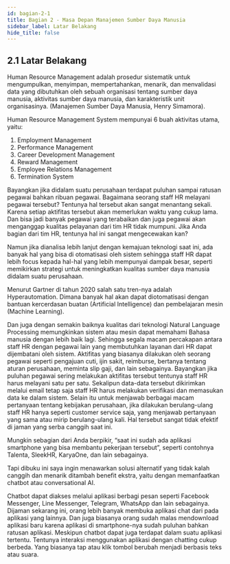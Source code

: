 ```yaml
---
id: bagian-2-1
title: Bagian 2 - Masa Depan Manajemen Sumber Daya Manusia
sidebar_label: Latar Belakang
hide_title: false
---
```

## 2.1 Latar Belakang

Human Resource Management adalah prosedur sistematik untuk mengumpulkan, menyimpan, mempertahankan, menarik, dan menvalidasi data yang dibutuhkan oleh sebuah organisasi tentang sumber daya manusia, aktivitas sumber daya manusia, dan karakteristik unit organisasinya. (Manajemen Sumber Daya Manusia, Henry Simamora).

Human Resource Management System mempunyai 6 buah aktivitas utama, yaitu:

1. Employment Management
2. Performance Management
3. Career Development Management
4. Reward Management
5. Employee Relations Management
6. Termination System

Bayangkan jika didalam suatu perusahaan terdapat puluhan sampai ratusan pegawai bahkan ribuan pegawai. Bagaimana seorang staff HR melayani pegawai tersebut?
Tentunya hal tersebut akan sangat menantang sekali. Karena setiap aktifitas tersebut akan memerlukan waktu yang cukup lama. Dan bisa jadi banyak pegawai yang terabaikan dan juga pegawai akan menganggap kualitas pelayanan dari tim HR tidak mumpuni. Jika Anda bagian dari tim HR, tentunya hal ini sangat mengecewakan kan?

Namun jika dianalisa lebih lanjut dengan kemajuan teknologi saat ini, ada banyak hal yang bisa di otomatisasi oleh sistem sehingga staff HR dapat lebih focus kepada hal-hal yang lebih mempunyai dampak besar, seperti memikirkan strategi untuk meningkatkan kualitas sumber daya manusia didalam suatu perusahaan.

Menurut Gartner di tahun 2020 salah satu tren-nya adalah Hyperautomation. Dimana banyak hal akan dapat diotomatisasi dengan bantuan kercerdasan buatan (Artificial Intelligence) dan pembelajaran mesin (Machine Learning).

Dan juga dengan semakin baiknya kualitas dari teknologi Natural Language Processing memungkinkan sistem atau mesin dapat memahami Bahasa manusia dengan lebih baik lagi. Sehingga segala macam percakapan antara staff HR dengan pegawai lain yang membutuhkan layanan dari HR dapat dijembatani oleh sistem.
Aktifitas yang biasanya dilakukan oleh seorang pegawai seperti pengajuan cuti, ijin sakit, reimburse, bertanya tentang aturan perusahaan, meminta slip gaji, dan lain sebagainya. Bayangkan jika puluhan pegawai sering melakukan aktifitas tersebut tentunya staff HR harus melayani satu per satu. Sekalipun data-data tersebut dikirimkan melalui email tetap saja staff HR harus melakukan verifikasi dan memasukan data ke dalam sistem. Selain itu untuk menjawab berbagai macam pertanyaan tentang kebijakan perusahaan, jika dilakukan berulang-ulang staff HR hanya seperti customer service saja, yang menjawab pertanyaan yang sama atau mirip berulang-ulang kali. Hal tersebut sangat tidak efektif di jaman yang serba canggih saat ini.

Mungkin sebagian dari Anda berpikir, “saat ini sudah ada aplikasi smartphone yang bisa membantu pekerjaan tersebut”, seperti contohnya Talenta, SleekHR, KaryaOne, dan lain sebagainya. 

Tapi dibuku ini saya ingin menawarkan solusi alternatif yang tidak kalah canggih dan menarik ditambah benefit ekstra, yaitu dengan memanfaatkan chatbot atau conversational AI.

Chatbot dapat diakses melalui aplikasi berbagi pesan seperti Facebook Messenger, Line Messenger, Telegram, WhatsApp dan lain sebagainya. Dijaman sekarang ini, orang lebih banyak membuka aplikasi chat dari pada aplikasi yang lainnya. Dan juga biasanya orang sudah malas mendownload aplikasi baru karena aplikasi di smartphone-nya sudah puluhan bahkan ratusan aplikasi. Meskipun chatbot dapat juga terdapat dalam suatu aplikasi tertentu.
Tentunya interaksi menggunakan aplikasi dengan chatting cukup berbeda. Yang biasanya tap atau klik tombol berubah menjadi berbasis teks atau suara.

